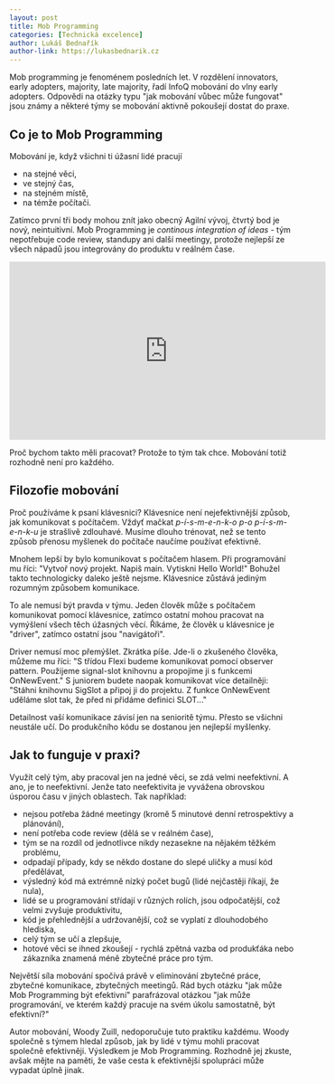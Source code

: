 ```yaml
---
layout: post
title: Mob Programming
categories: [Technická excelence]
author: Lukáš Bednařík
author-link: https://lukasbednarik.cz
---
```


Mob programming je fenoménem posledních let.
V rozdělení innovators, early adopters, majority, late majority,
řadí InfoQ mobování do vlny early adopters.
Odpovědi na otázky typu "jak mobování vůbec může fungovat" jsou
známy a některé týmy se mobování aktivně pokoušejí dostat do praxe.

<!--more-->

## Co je to Mob Programming

Mobování je, když všichni ti úžasní lidé pracují
- na stejné věci,
- ve stejný čas,
- na stejném místě,
- na témže počítači.

Zatímco první tři body mohou znít jako obecný Agilní vývoj,
čtvrtý bod je nový, neintuitivní.
Mob Programming je *continous integration of ideas* - tým nepotřebuje
code review, standupy ani další meetingy, protože nejlepší ze všech nápadů
jsou integrovány do produktu v reálném čase.

<iframe width="560" height="315" src="https://www.youtube.com/embed/p_pvslS4gEI?rel=0" frameborder="0" allow="encrypted-media" allowfullscreen></iframe>

Proč bychom takto měli pracovat? Protože to tým tak chce.
Mobování totiž rozhodně není pro každého.

## Filozofie mobování

Proč používáme k psaní klávesnici? Klávesnice není nejefektivnější způsob,
jak komunikovat s počítačem. Vždyť mačkat *p-í-s-m-e-n-k-o p-o p-í-s-m-e-n-k-u*
je strašlivě zdlouhavé. Musíme dlouho trénovat, než se tento způsob přenosu myšlenek
do počítače naučíme používat efektivně.

Mnohem lepší by bylo komunikovat s počítačem hlasem. Při programování mu říci:
"Vytvoř nový projekt. Napiš main. Vytiskni Hello World!" Bohužel takto technologicky
daleko ještě nejsme. Klávesnice zůstává jediným rozumným způsobem komunikace.

To ale nemusí být pravda v týmu. Jeden člověk může s počítačem komunikovat pomocí klávesnice,
zatímco ostatní mohou pracovat na vymýšlení všech těch úžasných věcí. Říkáme, že člověk
u klávesnice je "driver", zatímco ostatní jsou "navigátoři".

Driver nemusí moc přemýšlet. Zkrátka píše. Jde-li o zkušeného člověka, můžeme mu říci:
"S třídou Flexi budeme komunikovat pomocí observer pattern. Použijeme signal-slot knihovnu
a propojíme ji s funkcemi OnNewEvent." S juniorem budete naopak komunikovat více detailněji:
"Stáhni knihovnu SigSlot a připoj ji do projektu. Z funkce OnNewEvent uděláme slot tak,
že před ni přidáme definici SLOT..."

Detailnost vaší komunikace závisí jen na senioritě týmu. Přesto se všichni neustále učí.
Do produkčního kódu se dostanou jen nejlepší myšlenky.

## Jak to funguje v praxi?

Využít celý tým, aby pracoval jen na jedné věci, se zdá velmi neefektivní.
A ano, je to neefektivní. Jenže tato neefektivita je vyvážena obrovskou úsporou času v jiných oblastech.
Tak například:

- nejsou potřeba žádné meetingy (kromě 5 minutové denní retrospektivy a plánování),
- není potřeba code review (dělá se v reálném čase),
- tým se na rozdíl od jednotlivce nikdy nezasekne na nějakém těžkém problému,
- odpadají případy, kdy se někdo dostane do slepé uličky a musí kód předělávat,
- výsledný kód má extrémně nízký počet bugů (lidé nejčastěji říkají, že nula),
- lidé se u programování střídají v různých rolích, jsou odpočatější, což velmi zvyšuje produktivitu,
- kód je přehlednější a udržovanější, což se vyplatí z dlouhodobého hlediska,
- celý tým se učí a zlepšuje,
- hotové věci se ihned zkoušejí - rychlá zpětná vazba od produkťáka nebo zákazníka znamená
  méně zbytečné práce pro tým.

Největší síla mobování spočívá právě v eliminování zbytečné práce, zbytečné komunikace, zbytečných meetingů.
Rád bych otázku "jak může Mob Programming být efektivní" parafrázoval
otázkou "jak může programování, ve kterém každý pracuje na svém úkolu samostatně, být efektivní?"

Autor mobování, Woody Zuill, nedoporučuje tuto praktiku každému. Woody společně s týmem hledal způsob,
jak by lidé v týmu mohli pracovat společně efektivněji. Výsledkem je Mob Programming. Rozhodně jej zkuste,
avšak mějte na paměti, že vaše cesta k efektivnější spolupráci může vypadat úplně jinak.

